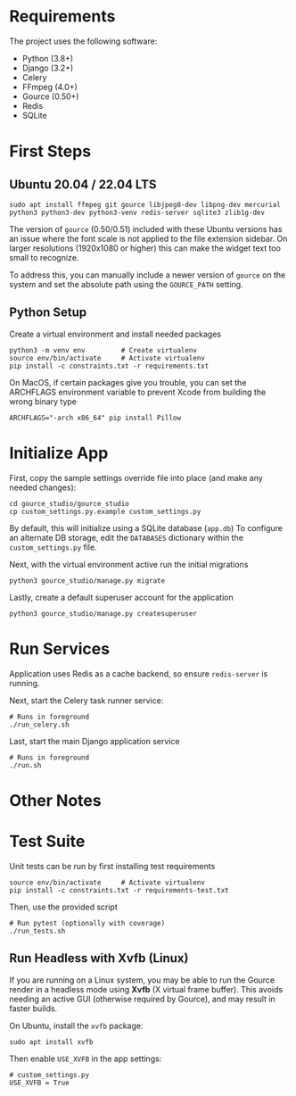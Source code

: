 Requirements
=================

The project uses the following software:

- Python (3.8+)
- Django (3.2+)
- Celery
- FFmpeg (4.0+)
- Gource (0.50+)
- Redis
- SQLite


First Steps
=================

Ubuntu 20.04 / 22.04 LTS
------------------------

    sudo apt install ffmpeg git gource libjpeg8-dev libpng-dev mercurial python3 python3-dev python3-venv redis-server sqlite3 zlib1g-dev

The version of `gource` (0.50/0.51) included with these Ubuntu versions has an issue
where the font scale is not applied to the file extension sidebar.  On larger
resolutions (1920x1080 or higher) this can make the widget text too small to recognize.

To address this, you can manually include a newer version of ``gource`` on the system
and set the absolute path using the ``GOURCE_PATH`` setting.


Python Setup
-----------------

Create a virtual environment and install needed packages

    python3 -m venv env         # Create virtualenv
    source env/bin/activate     # Activate virtualenv
    pip install -c constraints.txt -r requirements.txt

On MacOS, if certain packages give you trouble, you can set the ARCHFLAGS
environment variable to prevent Xcode from building the wrong binary type

    ARCHFLAGS="-arch x86_64" pip install Pillow


Initialize App
=================

First, copy the sample settings override file into place (and make any needed changes):

    cd gource_studio/gource_studio
    cp custom_settings.py.example custom_settings.py

By default, this will initialize using a SQLite database (`app.db`)
To configure an alternate DB storage, edit the `DATABASES` dictionary
within the `custom_settings.py` file.

Next, with the virtual environment active run the initial migrations

    python3 gource_studio/manage.py migrate

Lastly, create a default superuser account for the application

    python3 gource_studio/manage.py createsuperuser


Run Services
==================

Application uses Redis as a cache backend, so ensure `redis-server` is running.

Next, start the Celery task runner service:

    # Runs in foreground
    ./run_celery.sh

Last, start the main Django application service

    # Runs in foreground
    ./run.sh



Other Notes
==================

Test Suite
==================

Unit tests can be run by first installing test requirements

    source env/bin/activate     # Activate virtualenv
    pip install -c constraints.txt -r requirements-test.txt

Then, use the provided script

    # Run pytest (optionally with coverage)
    ./run_tests.sh


Run Headless with Xvfb (Linux)
----------------------------------

If you are running on a Linux system, you may be able to run the Gource render
in a headless mode using **Xvfb** (X virtual frame buffer).  This avoids needing
an active GUI (otherwise required by Gource), and may result in faster builds.

On Ubuntu, install the `xvfb` package:

    sudo apt install xvfb

Then enable `USE_XVFB` in the app settings:

    # custom_settings.py
    USE_XVFB = True

